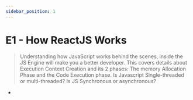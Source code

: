 ```yaml
---
sidebar_position: 1
---
```


# E1 - How ReactJS Works

> Understanding how JavaScript works behind the scenes, inside the JS Engine will make you a better developer. This covers details about Execution Context Creation and its 2 phases: The memory Allocation Phase and the Code Execution phase. Is Javascript Single-threaded or multi-threaded? Is JS Synchronous or asynchronous?

-
